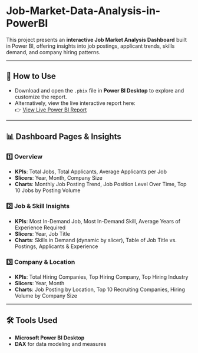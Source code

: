 # Job-Market-Data-Analysis-in-PowerBI

This project presents an **interactive Job Market Analysis Dashboard** built in Power BI, offering insights into job postings, applicant trends, skills demand, and company hiring patterns.

---

## 🚀 How to Use

- Download and open the `.pbix` file in **Power BI Desktop** to explore and customize the report.  
- Alternatively, view the live interactive report here:  
👉 [View Live Power BI Report](https://app.powerbi.com/view?r=eyJrIjoiMTk5MTkxOTgtMzYwYy00ODliLWIxYzYtZWQxZDMxMTQ5MTcyIiwidCI6IjA5MzEzOTE3LTRiODctNDBhOC04NjM3LWU3NDMyZDc1NDY4NiIsImMiOjEwfQ%3D%3D)

---

## 📊 Dashboard Pages & Insights

### 1️⃣ Overview
- **KPIs**: Total Jobs, Total Applicants, Average Applicants per Job  
- **Slicers**: Year, Month, Company Size  
- **Charts**: Monthly Job Posting Trend, Job Position Level Over Time, Top 10 Jobs by Posting Volume  

### 2️⃣ Job & Skill Insights
- **KPIs**: Most In-Demand Job, Most In-Demand Skill, Average Years of Experience Required  
- **Slicers**: Year, Job Title  
- **Charts**: Skills in Demand (dynamic by slicer), Table of Job Title vs. Postings, Applicants & Experience  

### 3️⃣ Company & Location
- **KPIs**: Total Hiring Companies, Top Hiring Company, Top Hiring Industry  
- **Slicers**: Year, Month  
- **Charts**: Job Posting by Location, Top 10 Recruiting Companies, Hiring Volume by Company Size  

---

## 🛠 Tools Used
- **Microsoft Power BI Desktop**  
- **DAX** for data modeling and measures  
